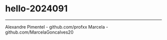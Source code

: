 # hello-2024091
------------------
Alexandre Pimentel - github.com/profxx
Marcela - github.com/MarcelaGoncalves20
